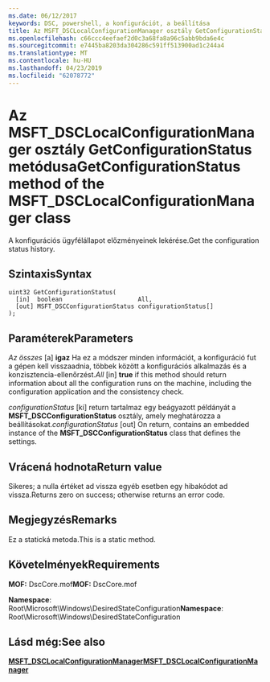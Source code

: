 ```yaml
---
ms.date: 06/12/2017
keywords: DSC, powershell, a konfigurációt, a beállítása
title: Az MSFT_DSCLocalConfigurationManager osztály GetConfigurationStatus metódusa
ms.openlocfilehash: c66ccc4eefaef2d0c3a68fa8a96c5abb9bda6e4c
ms.sourcegitcommit: e7445ba8203da304286c591ff513900ad1c244a4
ms.translationtype: MT
ms.contentlocale: hu-HU
ms.lasthandoff: 04/23/2019
ms.locfileid: "62078772"
---
```

# <a name="getconfigurationstatus-method-of-the-msftdsclocalconfigurationmanager-class"></a><span data-ttu-id="245ca-103">Az MSFT_DSCLocalConfigurationManager osztály GetConfigurationStatus metódusa</span><span class="sxs-lookup"><span data-stu-id="245ca-103">GetConfigurationStatus method of the MSFT_DSCLocalConfigurationManager class</span></span>

<span data-ttu-id="245ca-104">A konfigurációs ügyfélállapot előzményeinek lekérése.</span><span class="sxs-lookup"><span data-stu-id="245ca-104">Get the configuration status history.</span></span>

## <a name="syntax"></a><span data-ttu-id="245ca-105">Szintaxis</span><span class="sxs-lookup"><span data-stu-id="245ca-105">Syntax</span></span>

```mof
uint32 GetConfigurationStatus(
  [in]  boolean                     All,
  [out] MSFT_DSCConfigurationStatus configurationStatus[]
);
```

## <a name="parameters"></a><span data-ttu-id="245ca-106">Paraméterek</span><span class="sxs-lookup"><span data-stu-id="245ca-106">Parameters</span></span>

<span data-ttu-id="245ca-107">*Az összes* \[a\] **igaz** Ha ez a módszer minden információt, a konfiguráció fut a gépen kell visszaadnia, többek között a konfigurációs alkalmazás és a konzisztencia-ellenőrzést.</span><span class="sxs-lookup"><span data-stu-id="245ca-107">*All* \[in\] **true** if this method should return information about all the configuration runs on the machine, including the configuration application and the consistency check.</span></span>

<span data-ttu-id="245ca-108">*configurationStatus* \[ki\] return tartalmaz egy beágyazott példányát a **MSFT_DSCConfigurationStatus** osztály, amely meghatározza a beállításokat.</span><span class="sxs-lookup"><span data-stu-id="245ca-108">*configurationStatus* \[out\] On return, contains an embedded instance of the **MSFT_DSCConfigurationStatus** class that defines the settings.</span></span>

## <a name="return-value"></a><span data-ttu-id="245ca-109">Vrácená hodnota</span><span class="sxs-lookup"><span data-stu-id="245ca-109">Return value</span></span>

<span data-ttu-id="245ca-110">Sikeres; a nulla értéket ad vissza egyéb esetben egy hibakódot ad vissza.</span><span class="sxs-lookup"><span data-stu-id="245ca-110">Returns zero on success; otherwise returns an error code.</span></span>

## <a name="remarks"></a><span data-ttu-id="245ca-111">Megjegyzés</span><span class="sxs-lookup"><span data-stu-id="245ca-111">Remarks</span></span>

<span data-ttu-id="245ca-112">Ez a statická metoda.</span><span class="sxs-lookup"><span data-stu-id="245ca-112">This is a static method.</span></span>

## <a name="requirements"></a><span data-ttu-id="245ca-113">Követelmények</span><span class="sxs-lookup"><span data-stu-id="245ca-113">Requirements</span></span>

<span data-ttu-id="245ca-114">**MOF:** DscCore.mof</span><span class="sxs-lookup"><span data-stu-id="245ca-114">**MOF:** DscCore.mof</span></span>

<span data-ttu-id="245ca-115">**Namespace**: Root\Microsoft\Windows\DesiredStateConfiguration</span><span class="sxs-lookup"><span data-stu-id="245ca-115">**Namespace**: Root\Microsoft\Windows\DesiredStateConfiguration</span></span>

## <a name="see-also"></a><span data-ttu-id="245ca-116">Lásd még:</span><span class="sxs-lookup"><span data-stu-id="245ca-116">See also</span></span>

[<span data-ttu-id="245ca-117">**MSFT_DSCLocalConfigurationManager**</span><span class="sxs-lookup"><span data-stu-id="245ca-117">**MSFT_DSCLocalConfigurationManager**</span></span>](msft-dsclocalconfigurationmanager.md)